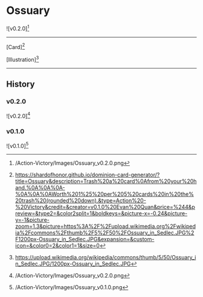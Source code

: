 # Ossuary

![v0.2.0][^v0.2.0]

---

[Card][^Card]

[Illustration][^Illustration]

---

## History

### v0.2.0

![v0.2.0][^v0.2.0]

### v0.1.0

![v0.1.0][^v0.1.0]

[^v0.1.0]: /Action-Victory/Images/Ossuary_v0.1.0.png
[^v0.2.0]: /Action-Victory/Images/Ossuary_v0.2.0.png
[^Card]: https://shardofhonor.github.io/dominion-card-generator/?title=Ossuary&description=Trash%20a%20card%0Afrom%20your%20hand.%0A%0A%0A-%0A%0A%0AWorth%201%25%20per%205%20cards%20in%20the%20trash%20(rounded%20down).&type=Action%20-%20Victory&credit=&creator=v0.1.0%20Evan%20Quan&price=%244&preview=&type2=&color2split=1&boldkeys=&picture-x=-0.24&picture-y=-1&picture-zoom=1.3&picture=https%3A%2F%2Fupload.wikimedia.org%2Fwikipedia%2Fcommons%2Fthumb%2F5%2F50%2FOssuary_in_Sedlec.JPG%2F1200px-Ossuary_in_Sedlec.JPG&expansion=&custom-icon=&color0=2&color1=1&size=0
[^Illustration]: https://upload.wikimedia.org/wikipedia/commons/thumb/5/50/Ossuary_in_Sedlec.JPG/1200px-Ossuary_in_Sedlec.JPG
